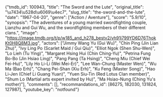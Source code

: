 {"tmdb_id": 100943, "title": "The Sword and the Lute", "original_title": "\u7434\u528d\u6069\u4ec7", "slug_title": "the-sword-and-the-lute", "date": "1967-04-20", "genre": ["Action / Aventure"], "score": "5.9/10", "synopsis": "The adventures of a young married swordfighting couple, Lianzhu and Gui Wu, and the swordfighting members of their different clans.", "image": "https://image.tmdb.org/t/p/w185_and_h278_bestv2/vh91i799YD6D76ThokKt0H8Q8M3.jpg", "actors": ["Jimmy Wang Yu (Gui Wu)", "Chin Ping (Jin Lian Zhu)", "Ivy Ling Po (Scarlet Maid / Gui Qiu)", "Elliot Ngok (Shen Shu-Wen)", "Lo Lieh (Tu Ying)", "Margaret Hsing Hui (Chin Ching-Yu)", "Petrina Fung Bo-Bo (Jin Hsiao Ling)", "Pang Pang (Ta Hsing)", "Cheng Miu (Chief Wei Fei-Hu)", "Lily Ho Li-Li (Wei Mei-Er)", "Lee Wan-Chung (Master Wen)", "Wu Ma (Bao Erh)", "Chang Pei-Shan (Xiu Erh)", "Ku Feng (Master Song)", "Hao Li-Jen (Chief Li Guang Yuan)", "Yuen Siu-Tin (Red Lotus Clan member)", "Shum Lo (Martial arts expert invited by Hu)", "Ma Hsiao-Nung (Ching Yu's mother)"], "comments": [], "recommandations_id": [86275, 182030, 131824, 127987], "youtube_key": "notfound"}